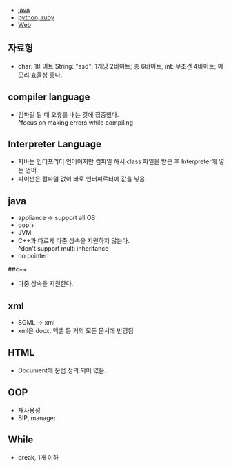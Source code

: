  * [java](./java/README.md)
 * [python, ruby](./python/README.md)
 * [Web](./Web/README.md)

## 자료형
* char: 1바이트  String: "asd": 1개당 2바이트; 총 6바이트,  int: 무조건 4바이트; 메모리 효율성 좋다.

## compiler language
* 컴파일 될 때 오휴를 내는 것에 집중했다.  
    ^focus on making errors while compiling

## Interpreter Language
* 자바는 인터프리터 언어이지만 컴파일 해서 class 파일을 받은 후 Interpreter에 넣는 언어
* 파이썬은 컴파일 없이 바로 인터피르터에 값을 넣음


## java 
* appliance -> support all OS
* oop + 
* JVM
* C++과 다르게 다중 상속을 지원하지 않는다.  
    ^don't support multi inheritance
* no pointer

##c++
* 다중 상속을 지원한다.

## xml
* SGML -> xml
* xml은 docx, 엑셀 등 거의 모든 문서에 반영됨 

## HTML
* Document에 문법 정의 되어 있음.

## OOP
* 재사용성
* SIP, manager

## While
* break, 1개 이하